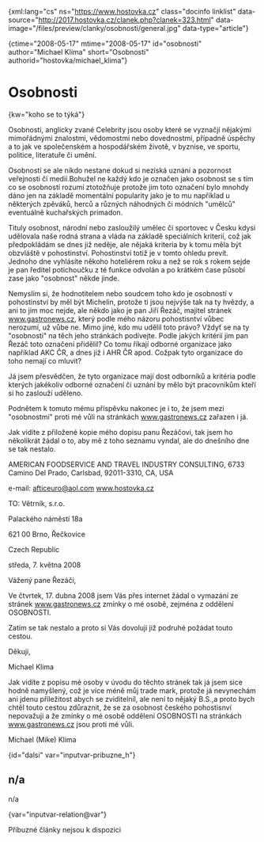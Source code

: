 
{xml:lang="cs" ns="https://www.hostovka.cz" class="docinfo linklist" data-source="http://2017.hostovka.cz/clanek.php?clanek=323.html" data-image="/files/preview/clanky/osobnosti/general.jpg" data-type="article"}

{ctime="2008-05-17" mtime="2008-05-17" id="osobnosti" author="Michael Klíma" short="Osobnosti" authorid="hostovka/michael_klima"}

# Osobnosti

<!-- generated attribute kw by user_udpatekw.sh on 2020-05-07, do not edit -->

{kw="koho se to týká"}

Osobnosti, anglicky zvané Celebrity jsou osoby které se vyznačjí nějakými mimořádnými znalostmi, vědomostmi nebo dovednostmi, případně úspěchy a to jak ve společenském a hospodářském životě, v byznise, ve sportu, politice, literatuře či umění.

Osobností se ale nikdo nestane dokud si nezíská uznání a pozornost veřejnosti či medií.Bohužel ne každý kdo je označen jako osobnost se s tím co se osobností rozumí ztotožňuje protože jim toto označení bylo mnohdy dáno jen na základě momentální popularity jako je to mu například u některých zpěváků, herců a různých náhodných či módních "umělců" eventuálně kuchařských primadon.

Tituly osobnost, národní nebo zasloužilý umělec či sportovec v Česku kdysi udělovala naše rodná strana a vláda na základě speciálních kriterií, což jak předpokládám se dnes již neděje, ale nějaká kriteria by k tomu měla být obzvláště v pohostinství. Pohostinství totiž je v tomto ohledu prevít. Jednoho dne vyhlásíte někoho hoteliérem roku a než se rok s rokem sejde je pan ředitel potichoučku z té funkce odvolán a po krátkém čase působí zase jako "osobnost" někde jinde.

Nemyslím si, že hodnotitelem nebo soudcem toho kdo je osobností v pohostinství by měl být Michelin, protože ti jsou nejvýše tak na ty hvězdy, a ani to jim moc nejde, ale někdo jako je pan Jiří Řezáč, majitel stránek www.gastronews.cz, který podle mého názoru pohostisntví vůbec nerozumí, už vůbe ne. Mimo jiné, kdo mu udělil toto právo? Vždyť se na ty "osobnosti" na těch jeho stránkách podívejte. Podle jakých kritérií jim pan Řezáč toto označení přidělil? Co tomu říkají odborné organizace jako například AKC ČR, a dnes již i AHR ČR apod. Cožpak tyto organizace do toho nemají co mluvit?

Já jsem přesvědčen, že tyto organizace mají dost odborníků a kritéria podle kterých jakékoliv odborné označení či uznání by mělo být pracovníkům kteří si ho zaslouží uděleno.

Podnětem k tomuto mému příspěvku nakonec je i to, že jsem mezi "osobnostmi" proti mé vůli na stránkách www.gastronews.cz zařazen i já.

Jak vidíte z přiložené kopie mého dopisu panu Řezáčovi, tak jsem ho několikrát žádal o to, aby mě z toho seznamu vyndal, ale do dnešního dne se tak nestalo.

AMERICAN FOODSERVICE AND TRAVEL INDUSTRY CONSULTING, 6733 Camino Del Prado, Carlsbad, 92011-3310, CA, USA

e-mail: afticeuro@aol.com www.hostovka.cz

TO: Větrník, s.r.o.

Palackého náměstí 18a

621 00 Brno, Řečkovice

Czech Republic

středa, 7. května 2008

Vážený pane Řezáči,

Ve čtvrtek, 17. dubna 2008 jsem Vás přes internet žádal o vymazání ze stránek www.gastronews.cz zmínky o mé osobě, zejména z oddělení OSOBNOSTI.

Zatím se tak nestalo a proto si Vás dovoluji již podruhé požádat touto cestou.

Děkuji,

Michael Klima

Jak vidíte z popisu mé osoby v úvodu do těchto stránek tak já jsem sice hodně namyšlený, což je více méně můj trade mark, protože já nevynechám ani jdenu příležitost abych se zviditelníl, ale není to nějaký B.S.,a proto bych chtěl touto cestou zdůraznit, že se za osobnost českého pohostisnví nepovažuji a že zmínky o mé osobě oddělení OSOBNOSTI na stránkách www.gastronews.cz jsou proti mé vůli.

Michael (Mike) Klima

{id="dalsi" var="inputvar-pribuzne_h"}

## n/a

n/a

{var="inputvar-relation@var"}

Příbuzné články nejsou k dispozici

